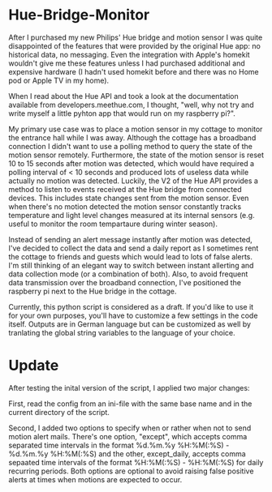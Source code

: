 # Hue-Bridge-Monitor

After I purchased my new Philips' Hue bridge and motion sensor I was quite disappointed of the features that were provided by the original Hue app: no historical data, no messaging. Even the integration with Apple's homekit wouldn't give me these features unless I had purchased additional and expensive hardware (I hadn't used homekit before and there was no Home pod or Apple TV in my home).

When I read about the Hue API and took a look at the documentation available from developers.meethue.com, I thought, "well, why not try and write myself a little pyhton app that would run on my raspberry pi?".

My primary use case was to place a motion sensor in my cottage to monitor the entrance hall while I was away. Although the cottage has a broadband connection I didn't want to use a polling method to query the state of the motion sensor remotely. Furthermore, the state of the motion sensor is reset 10 to 15 seconds after motion was detected, which would have required a polling interval of < 10 seconds and produced lots of useless data while actually no motion was detected.
Luckily, the V2 of the Hue API provides a method to listen to events received at the Hue bridge from connected devices. This includes state changes sent from the motion sensor. Even when there's no motion detected the motion sensor constantly tracks temperature and light level changes measured at its internal sensors (e.g. useful to monitor the room tempartaure during winter season). 

Instead of sending an alert message instantly after motion was detected, I've decided to collect the data and send a daily report as I sometimes rent the cottage to friends and guests which would lead to lots of false alerts. I'm still thinking of an elegant way to switch between instant allerting and data collection mode (or a combination of both). Also, to avoid frequent data transmission over the broadband connection, I've positioned the raspberry pi next to the Hue bridge in the cottage.

Currently, this python script is considered as a draft. If you'd like to use it for your own purposes, you'll have to customize a few settings in the code itself. Outputs are in German language but can be customized as well by tranlating the global string variables to the language of your choice.

# Update

After testing the inital version of the script, I applied two major changes:

First, read the config from an ini-file with the same base name and in the current directory of the script. 

Second, I added two options to specify when or rather when not to send motion alert mails. There's one option, "except", which accepts comma separated time intervals in the format %d.%m.%y %H:%M(:%S) - %d.%m.%y %H:%M(:%S) and the other, except_daily, accepts comma sepaated time intervals of the format %H:%M(:%S) - %H:%M(:%S) for daily recurring periods. Both options are optional to avoid raising false positive alerts at times when motions are expected to occur.
